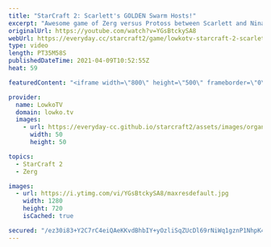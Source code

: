 ```yaml
---
title: "StarCraft 2: Scarlett's GOLDEN Swarm Hosts!"
excerpt: "Awesome game of Zerg versus Protoss between Scarlett and Nina in StarCraft 2. This particular game is far different from what we normally see at the pro level in this matchup. A wide variety of units is used, with only a minor focus on the Stargate units and Corruptors.  Support my work on Patreon: http://www.patreon.com/lowkotv"
originalUrl: https://youtube.com/watch?v=YGsBtckySA8
webUrl: https://everyday.cc/starcraft2/game/lowkotv-starcraft-2-scarletts-golden-swarm-hosts/
type: video
length: PT35M58S
publishedDateTime: 2021-04-09T10:52:55Z
heat: 59

featuredContent: "<iframe width=\"800\" height=\"500\" frameborder=\"0\" src=\"https://www.youtube.com/embed/YGsBtckySA8\" allow=\"accelerometer; autoplay; encrypted-media; gyroscope; picture-in-picture\" allowfullscreen></iframe>"

provider:
  name: LowkoTV
  domain: lowko.tv
  images:
    - url: https://everyday-cc.github.io/starcraft2/assets/images/organizations/lowko.tv-50x50.jpg
      width: 50
      height: 50

topics:
  - StarCraft 2
  - Zerg

images:
  - url: https://i.ytimg.com/vi/YGsBtckySA8/maxresdefault.jpg
    width: 1280
    height: 720
    isCached: true

secured: "/ez30i83+Y2C7rC4eiQAeKKvdBhbIY+yOzliSqZUcDl69rNiWq1gznP1NhpK4HQcfaEwJ5hduQ4XWTtQBxdb3yt1ZH/1ai5fO3V9v+6SGLM4YIWGu59ovZjPkdcKRROn8Xo7Mb7paEtXcfv6eRMQ3fWDeSM5H4eGQGjzJuZv32gMECGMna0oKhsD/y9jyLMdGnNvXgMqgQl70WcpdkdSLm1CChldIET+36uROUrjPrnJXmhu6j8j0lZvqb/ozMLMgzVKZnSOkYZ3YJSTjbstuJSjXaIgM4As+PFa8BMTWuzl03Pxu2TrLF3YMZmWzpZdaNTh38l9V0w2VmOBiyqiLrh5lj0ujELAxD5BILgQJztPoJgxLC0PCDEDifiK6NPow7ETmRPP7B3IEWi6pJpsaDW8023TpKjwMV3kgi+y3c4Wzx47ggdViEkUI8O+qZCd;knazS+To5Zmuo4dlFzUVyA=="
---
```


